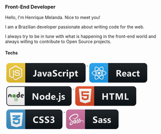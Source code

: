 ### Front-End Developer

Hello, I'm Henrique Melanda. Nice to meet you!

I am a Brazilian developer passionate about writing code for the web.

I always try to be in tune with what is happening in the front-end world and always willing to contribute to Open Source projects.

#### Techs

<a href="#">
  <img src="svg/dev/languages/js.svg" alt="js" style="vertical-align:top; margin:6px 4px">
</a>
<a href="#">
  <img src="svg/dev/frameworks/react.svg" alt="react" style="vertical-align:top; margin:6px 4px">
</a>
<a href="#">
  <img src="svg/dev/frameworks/nodejs.svg" alt="nodejs" style="vertical-align:top; margin:6px 4px">
</a>
<a href="#">
  <img src="svg/dev/languages/html.svg" alt="html" style="vertical-align:top; margin:6px 4px">
</a>
<a href="#">
  <img src="svg/dev/languages/css3.svg" alt="css3" style="vertical-align:top; margin:6px 4px">
</a>
<a href="#">
  <img src="svg/dev/languages/sass.svg" alt="sass" style="vertical-align:top; margin:6px 4px">
</a>

